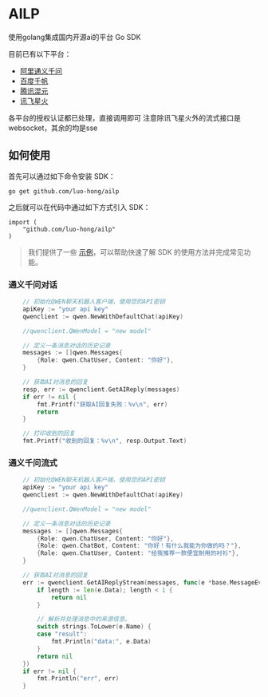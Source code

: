 # AILP
使用golang集成国内开源ai的平台 Go SDK

目前已有以下平台：
- [阿里通义千问](https://help.aliyun.com/zh/dashscope/developer-reference/quick-start)
- [百度千帆](https://cloud.baidu.com/doc/WENXINWORKSHOP/s/xlmokikxe)
- [腾讯混元](https://cloud.tencent.com/document/product/1729/105701)
- [讯飞星火](https://www.xfyun.cn/doc/spark/Web.html)

各平台的授权认证都已处理，直接调用即可
注意除讯飞星火外的流式接口是websocket，其余的均是sse

## 如何使用

首先可以通过如下命令安装 SDK：

```
go get github.com/luo-hong/ailp
```

之后就可以在代码中通过如下方式引入 SDK：

```
import (
	"github.com/luo-hong/ailp"
)
```

> 我们提供了一些 [示例](./examples)，可以帮助快速了解 SDK 的使用方法并完成常见功能。

### 通义千问对话

```go
    // 初始化QWEN聊天机器人客户端，使用您的API密钥
	apiKey := "your api key"
	qwenclient := qwen.NewWithDefaultChat(apiKey)

	//qwenclient.QWenModel = "new model"

	// 定义一条消息对话的历史记录
	messages := []qwen.Messages{
		{Role: qwen.ChatUser, Content: "你好"},
	}

	// 获取AI对消息的回复
	resp, err := qwenclient.GetAIReply(messages)
	if err != nil {
		fmt.Printf("获取AI回复失败：%v\n", err)
		return
	}

	// 打印收到的回复
	fmt.Printf("收到的回复：%v\n", resp.Output.Text)
```

### 通义千问流式

```go
    // 初始化QWEN聊天机器人客户端，使用您的API密钥
    apiKey := "your api key"
	qwenclient := qwen.NewWithDefaultChat(apiKey)

	//qwenclient.QWenModel = "new model"

	// 定义一条消息对话的历史记录
	messages := []qwen.Messages{
		{Role: qwen.ChatUser, Content: "你好"},
		{Role: qwen.ChatBot, Content: "你好！有什么我能为你做的吗？"},
		{Role: qwen.ChatUser, Content: "给我推荐一款便宜耐用的衬衫"},
	}

	// 获取AI对消息的回复
	err := qwenclient.GetAIReplyStream(messages, func(e *base.MessageEvent) error {
		if length := len(e.Data); length < 1 {
			return nil
		}

		// 解析并处理消息中的来源信息。
		switch strings.ToLower(e.Name) {
		case "result":
			fmt.Println("data:", e.Data)
		}
		return nil
	})
	if err != nil {
		fmt.Println("err", err)
	}
```
